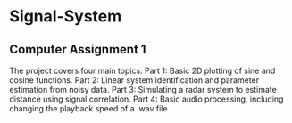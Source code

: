 # Signal-System
## Computer Assignment 1

The project covers four main topics:
Part 1: Basic 2D plotting of sine and cosine functions.
Part 2: Linear system identification and parameter estimation from noisy data.
Part 3: Simulating a radar system to estimate distance using signal correlation.
Part 4: Basic audio processing, including changing the playback speed of a .wav file

